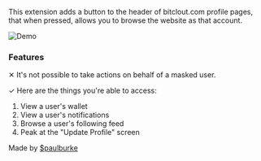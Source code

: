 This extension adds a button to the header of bitclout.com profile pages, that when pressed, allows you to browse the website as that account.

![Demo](https://i.imgur.com/bAgJTHE.gif)

### Features

✕ It's not possible to take actions on behalf of a masked user.

✓ Here are the things you're able to access:
1. View a user's wallet
2. View a user's notifications    
3. Browse a user's following feed
4. Peak at the "Update Profile" screen

Made by [$paulburke](https://bitclout.com/u/paulburke)
